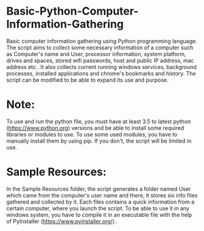 # Basic-Python-Computer-Information-Gathering
Basic computer information gathering using Python programming language. The script aims to collect some necessary information of a computer such as Computer's name and User, processor information, system platform, drives and spaces, stored wifi passwords, host and public IP address, mac address etc.. It also collects current running windows services, background processes, installed applications and chrome's bookmarks and history. The script can be modified to be able to expand its use and purpose.

# Note:
To use and run the python file, you must have at least 3.5 to latest python (https://www.python.org) versions and be able to install some required libraries or modules to use. To use some used modules, you have to manually install them by using pip. If you don't, the script will be limited in use.

# Sample Resources:
In the Sample Resources folder, the script generates a folder named User which came from the computer's user name and there, it stores six info files gathered and collected by it. Each files contains a quick information from a certain computer, where you launch the script. To be able to use it in any windows system, you have to compile it in an executable file with the help of PyInstaller (https://www.pyinstaller.org/)..
